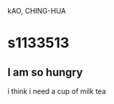 <!DOCTYPE html>
<html> 
<head> kAO, CHING-HUA</head>
<title> Kao,Ching - Hua </title>
<head></head>
<body>
    <h1> s1133513 </h1>
    <h2> I am so hungry </h2>
    <p> i think i need a cup of milk tea </p>
